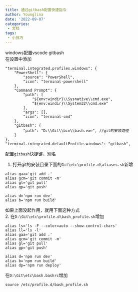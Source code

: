 ```yaml
---
title: 通过gitbash配置快捷指令
author: Younglina
date: '2022-09-07'
categories:
 - 文档
tags:
 - 小技巧
---
```


windows配置vscode gitbash  
在设置中添加
```
"terminal.integrated.profiles.windows": {
    "PowerShell": {
        "source": "PowerShell",
        "icon": "terminal-powershell"
    },
    "Command Prompt": {
        "path": [
            "${env:windir}\\Sysnative\\cmd.exe",
            "${env:windir}\\System32\\cmd.exe"
        ],
        "args": [],
        "icon": "terminal-cmd"
    },
    "gitbash": {
        "path": "D:\\Git\\bin\\bash.exe", //git的安装路径
    }
},
"terminal.integrated.defaultProfile.windows": "gitbash",
```

配置`gitbash`快捷键，别名    

1. 打开git的安装目录下面的`Git\etc\profile.d\aliases.sh`新增
```
alias gaa='git add .'
alias gcm='git commit -m'
alias gl='git pull'
alias gp='git push'

alias d='npm run dev'
alias b='npm run build'
```
如果上面没起作用，就用下面这种方式  
2. 在`D:\Git\etc\profile.d\bash_profile.sh`增加
```
alias ls='ls -F --color=auto --show-control-chars'
alias ll='ls -l'
alias gaa='git add .'
alias gcm='git commit -m'
alias gl='git pull'
alias gp='git push'

alias d='npm run dev'
alias b='npm run build'
alias dp='npm run deploy'
```
在`D:\Git\etc\bash.bashrc`增加
```
source /etc/profile.d/bash_profile.sh
```

